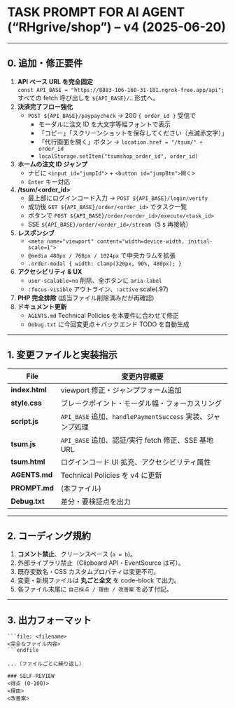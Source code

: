# TASK PROMPT FOR AI AGENT (“RHgrive/shop”) – v4 (2025-06-20)

---

## 0. 追加・修正要件

1. **API ベース URL を完全固定**  
   `const API_BASE = "https://8883-106-160-31-181.ngrok-free.app/api";`  
   すべての fetch 呼び出しを `${API_BASE}/…` 形式へ。
2. **決済完了フロー強化**  
   * `POST ${API_BASE}/paypaycheck` → 200 `{ order_id }` 受信で  
     - モーダルに注文 ID を大文字等幅フォントで表示  
     - 「コピー」「スクリーンショットを保存してください（点滅赤文字）」  
     - 「代行画面を開く」ボタン → `location.href = "/tsum/" + order_id`  
     - `localStorage.setItem("tsumshop_order_id", order_id)`
3. **ホームの注文 ID ジャンプ**  
   * ナビに `<input id="jumpId">` + `<button id="jumpBtn">開く`>  
   * `Enter` キー対応
4. **/tsum/<order_id>**  
   * 最上部にログインコード入力 → `POST ${API_BASE}/login/verify`  
   * 成功後 `GET ${API_BASE}/order/<order_id>` でタスク一覧  
   * ボタンで `POST ${API_BASE}/order/<order_id>/execute/<task_id>`  
   * SSE `${API_BASE}/order/<order_id>/stream`（5 s 再接続）
5. **レスポンシブ**  
   * `<meta name="viewport" content="width=device-width, initial-scale=1">`  
   * `@media 480px / 768px / 1024px` で中央カラムを拡張  
   * `.order-modal { width: clamp(320px, 90%, 480px); }`
6. **アクセシビリティ & UX**  
   * `user-scalable=no` 削除、全ボタンに `aria-label`  
   * `:focus-visible` アウトライン、`:active` scale(.97)
7. **PHP 完全排除** (該当ファイル削除済みだが再確認)
8. **ドキュメント更新**  
   * `AGENTS.md` Technical Policies を本要件に合わせて修正  
   * `Debug.txt` に今回変更点＋バックエンド TODO を自動生成

---

## 1. 変更ファイルと実装指示

| File | 変更内容概要 |
|------|--------------|
| **index.html** | viewport 修正・ジャンプフォーム追加 |
| **style.css**  | ブレークポイント・モーダル幅・フォーカスリング |
| **script.js**  | `API_BASE` 追加、`handlePaymentSuccess` 実装、ジャンプ処理 |
| **tsum.js**    | `API_BASE` 追加、認証/実行 fetch 修正、SSE 基地 URL |
| **tsum.html**  | ログインコード UI 拡充、アクセシビリティ属性 |
| **AGENTS.md**  | Technical Policies を v4 に更新 |
| **PROMPT.md**  | (本ファイル) |
| **Debug.txt**  | 差分・要検証点を出力 |

---

## 2. コーディング規約

1. **コメント禁止**、クリーンスペース (`a = b`)。  
2. 外部ライブラリ禁止（Clipboard API・EventSource は可）。  
3. 既存変数名・CSS カスタムプロパティは変更不可。  
4. 変更・新規ファイルは **丸ごと全文** を code-block で出力。  
5. 各ファイル末尾に `自己採点 / 理由 / 改善案` を必ず付記。  

---

## 3. 出力フォーマット

````plaintext
```file: <filename>
<完全なファイル内容>
```endfile

...（ファイルごとに繰り返し）

### SELF-REVIEW
<得点 (0-100)>
<理由>
<改善案>
